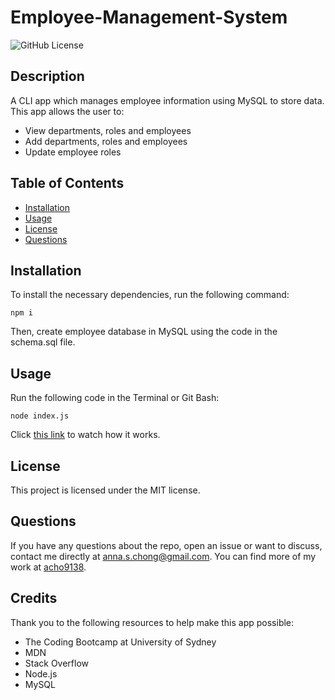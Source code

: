 # Employee-Management-System

![GitHub License](https://img.shields.io/badge/License-MIT-blue.svg)

## Description

A CLI app which manages employee information using MySQL to store data. This app allows the user to: 
- View departments, roles and employees
- Add departments, roles and employees
- Update employee roles

## Table of Contents

* [Installation](#installation)
* [Usage](#usage)
* [License](#license)
* [Questions](#questions)

## Installation

To install the necessary dependencies, run the following command:

```
npm i
```

Then, create employee database in MySQL using the code in the schema.sql file.

## Usage

Run the following code in the Terminal or Git Bash:
```
node index.js
```
Click [this link](https://drive.google.com/file/d/1GT0Uy8_ABMx5jZB8f1c6YfrhKZOFNrJH/view) to watch how it works.

## License

This project is licensed under the MIT license.

## Questions

If you have any questions about the repo, open an issue or want to discuss, contact me directly at anna.s.chong@gmail.com. You can find more of my work at [acho9138](https://github.com/acho9138/.).

## Credits

Thank you to the following resources to help make this app possible:

- The Coding Bootcamp at University of Sydney
- MDN
- Stack Overflow
- Node.js
- MySQL